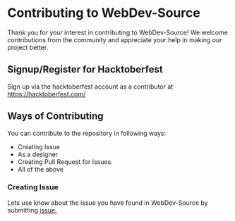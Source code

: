 # Contributing to WebDev-Source

Thank you for your interest in contributing to WebDev-Source! We welcome contributions from the community and appreciate your help in making our project better.

## Signup/Register for Hacktoberfest

Sign up via the hacktoberfest account as a contributor at https://hacktoberfest.com/

## Ways of Contributing

You can contribute to the repository in following ways:

- Creating Issue
- As a designer
- Creating Pull Request for Issues.
- All of the above

### Creating Issue

Lets use know about the issue you have found in WebDev-Source by submitting [issue.](https://github.com/<>/<>)
